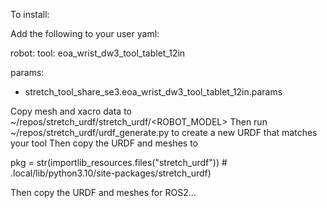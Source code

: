 To install:

Add the following to your user yaml:


robot:
  tool: eoa_wrist_dw3_tool_tablet_12in

params:
  - stretch_tool_share_se3.eoa_wrist_dw3_tool_tablet_12in.params



Copy mesh and xacro data to ~/repos/stretch_urdf/stretch_urdf/<ROBOT_MODEL>
Then run ~/repos/stretch_urdf/urdf_generate.py to create a new URDF that matches your tool
Then copy the URDF and meshes to 

pkg = str(importlib_resources.files("stretch_urdf"))  # .local/lib/python3.10/site-packages/stretch_urdf)

Then copy the URDF and meshes for ROS2...